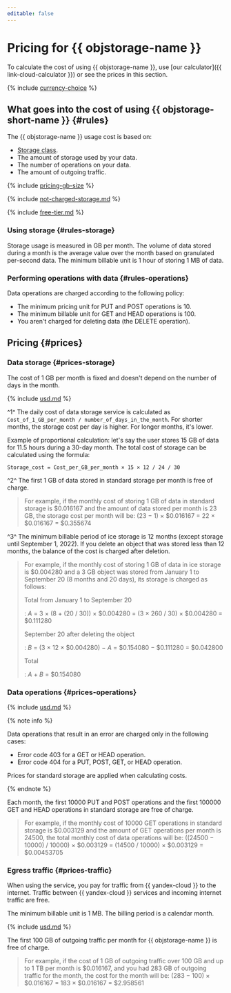 ```yaml
---
editable: false
---
```


# Pricing for {{ objstorage-name }}


To calculate the cost of using {{ objstorage-name }}, use [our calculator]({{ link-cloud-calculator }}) or see the prices in this section.




{% include [currency-choice](../_includes/pricing/currency-choice.md) %}


## What goes into the cost of using {{ objstorage-short-name }} {#rules}

The {{ objstorage-name }} usage cost is based on:

* [Storage class](concepts/storage-class.md).
* The amount of storage used by your data.
* The number of operations on your data.
* The amount of outgoing traffic.

{% include [pricing-gb-size](../_includes/pricing-gb-size.md) %}

{% include [not-charged-storage.md](../_includes/pricing/price-formula/not-charged-storage.md) %}

{% include [free-tier.md](../_includes/pricing/price-formula/free-tier.md) %}

### Using storage {#rules-storage}

Storage usage is measured in GB per month. The volume of data stored during a month is the average value over the month based on granulated per-second data. The minimum billable unit is 1 hour of storing 1 MB of data.

### Performing operations with data {#rules-operations}


Data operations are charged according to the following policy:
* The minimum pricing unit for PUT and POST operations is 10.
* The minimum billable unit for GET and HEAD operations is 100.
* You aren't charged for deleting data (the DELETE operation).

## Pricing {#prices}

### Data storage {#prices-storage}

The cost of 1 GB per month is fixed and doesn't depend on the number of days in the month.





{% include [usd.md](../_pricing/storage/usd-used_space.md) %}




^1^ The daily cost of data storage service is calculated as `Cost_of_1_GB_per_month / number_of_days_in_the_month`. For shorter months, the storage cost per day is higher. For longer months, it's lower.

Example of proportional calculation: let's say the user stores 15 GB of data for 11.5 hours during a 30-day month. The total cost of storage can be calculated using the formula:

```
Storage_cost = Cost_per_GB_per_month × 15 × 12 / 24 / 30
```

^2^ The first 1 GB of data stored in standard storage per month is free of charge.





> For example, if the monthly cost of storing 1 GB of data in standard storage is $0.016167 and the amount of data stored per month is 23 GB, the storage cost per month will be:
> (23 − 1) × $0.016167 = 22 × $0.016167 = $0.355674




^3^ The minimum billable period of ice storage is 12 months (except storage until September 1, 2022). If you delete an object that was stored less than 12 months, the balance of the cost is charged after deletion.





> For example, if the monthly cost of storing 1 GB of data in ice storage is $0.004280 and a 3 GB object was stored from January 1 to September 20 (8 months and 20 days), its storage is charged as follows:
>
> Total from January 1 to September 20
>
> : _A_ = 3 × (8 + (20 / 30)) × $0.004280 = (3 × 260 / 30) × $0.004280 = $0.111280
>
> September 20 after deleting the object
>
> : _B_ = (3 × 12 × $0.004280) − _A_ = $0.154080 − $0.111280 = $0.042800
>
> Total
>
> : _A_ + _B_ = $0.154080




### Data operations {#prices-operations}





{% include [usd.md](../_pricing/storage/usd-operations.md) %}




{% note info %}

Data operations that result in an error are charged only in the following cases:
* Error code 403 for a GET or HEAD operation.
* Error code 404 for a PUT, POST, GET, or HEAD operation.

Prices for standard storage are applied when calculating costs.

{% endnote %}

Each month, the first 10000 PUT and POST operations and the first 100000 GET and HEAD operations in standard storage are free of charge.





> For example, if the monthly cost of 10000 GET operations in standard storage is $0.003129 and the amount of GET operations per month is 24500, the total monthly cost of data operations will be:
> ((24500 − 10000) / 10000) × $0.003129 = (14500 / 10000) × $0.003129 = $0.00453705



### Egress traffic {#prices-traffic}

When using the service, you pay for traffic from {{ yandex-cloud }} to the internet. Traffic between {{ yandex-cloud }} services and incoming internet traffic are free.

The minimum billable unit is 1 MB. The billing period is a calendar month.





{% include [usd.md](../_pricing/storage/usd-egress.md) %}




The first 100 GB of outgoing traffic per month for {{ objstorage-name }} is free of charge.





> For example, if the cost of 1 GB of outgoing traffic over 100 GB and up to 1 TB per month is $0.016167, and you had 283 GB of outgoing traffic for the month, the cost for the month will be:
> (283 − 100) × $0.016167 = 183 × $0.016167 = $2.958561



